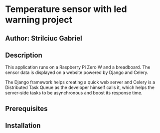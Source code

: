 # Temperature sensor with led warning project
## Author: Strilciuc Gabriel

## Description
This application runs on a Raspberry Pi Zero W and a breadboard. The sensor data is displayed on a website powered by Django and Celery.

The Django framework helps creating a quick web server and Celery is a Distributed Task Queue as the developer himself calls it, which helps the server-side tasks to be asynchronous and boost its response time.



## Prerequisites

## Installation
